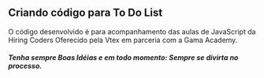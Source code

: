 ## Criando código para To Do List


O código desenvolvido é para acompanhamento das aulas de JavaScript da Hiring Coders Oferecido pela Vtex em parceria com a Gama Academy.

##### Tenha sempre Boas Idéias e **em todo momento: Sempre se divirta no processo**.
